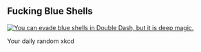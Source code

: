 ## Fucking Blue Shells
[![You can evade blue shells in Double Dash, but it is deep magic.](https://imgs.xkcd.com/comics/fucking_blue_shells.png)](https://xkcd.com/290/ "You can evade blue shells in Double Dash, but it is deep magic.")

Your daily random xkcd
